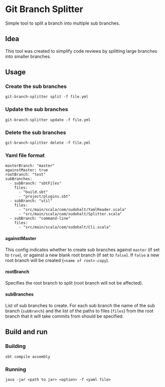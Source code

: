 # Git Branch Splitter

Simple tool to split a branch into multiple sub branches.

## Idea

This tool was created to simplify code reviews by splitting large branches into smaller branches.

## Usage 

### Create the sub branches
```git-branch-splitter split -f file.yml```


### Update the sub branches
```git-branch-splitter update -f file.yml```

### Delete the sub branches
```git-branch-splitter delete -f file.yml```

### Yaml file format

```
masterBranch: "master"
againstMaster: true
rootBranch: "test" 
subBranches:
  - subBranch: "sbtFiles"
    files: 
      - "build.sbt"
      - "project/plugins.sbt"  
  - subBranch: "util"
    files:
      - "src/main/scala/com/sudohalt/YamlReader.scala"
      - "src/main/scala/com/sudohalt/Splitter.scala"
  - subBranch: "command-line"
    files:
      - "src/main/scala/com/sudohalt/Cli.scala"
```

#### againstMaster

This config indicates whether to create sub branches against `master` (if set to `true`), or against a new blank root branch (if set to `false`).  If `false` a new root branch will be created (`<name of root>-copy`).

#### rootBranch

Specifies the root branch to split (root branch will not be affected).

#### subBranches

List of sub branches to create.  For each sub branch the name of the sub branch (`subBranch`) and the list of the paths to files (`files`) from the root branch that it will take commits from should be specified.

## Build and run

### Building
```sbt compile assembly```

### Running
```java -jar <path to jar> <option> -f <yaml file>```
